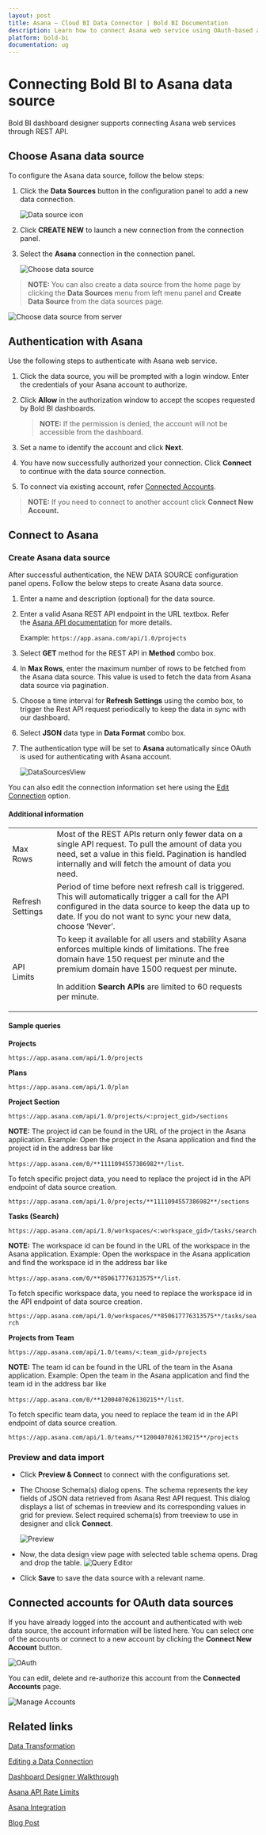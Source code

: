 ```yaml
---
layout: post
title: Asana – Cloud BI Data Connector | Bold BI Documentation
description: Learn how to connect Asana web service using OAuth-based authentication through REST API endpoint with Bold BI Cloud.
platform: bold-bi
documentation: ug
---
```


# Connecting Bold BI to Asana data source

Bold BI dashboard designer supports connecting Asana web services through REST API.

## Choose Asana data source

To configure the Asana data source, follow the below steps:

1. Click the **Data Sources** button in the configuration panel to add a new data connection.
   
   ![Data source icon](/static/assets/cloud/working-with-datasource/data-connectors/images/common/DataSourcesIcon.png)
   
2. Click **CREATE NEW** to launch a new connection from the connection panel.
3. Select the **Asana** connection in the connection panel.

    ![Choose data source](/static/assets/cloud/working-with-datasource/data-connectors/images/asana/ChooseDS.png)

> **NOTE:** You can also create a data source from the home page by clicking the **Data Sources** menu from left menu panel and **Create Data Source** from the data sources page.

   ![Choose data source from server](/static/assets/cloud/working-with-datasource/data-connectors/images/asana/ChooseDS_server.png)

## Authentication with Asana
Use the following steps to authenticate with Asana web service.

1. Click the data source, you will be prompted with a login window. Enter the credentials of your Asana account to authorize.
2. Click **Allow** in the authorization window to accept the scopes requested by Bold BI dashboards.

   > **NOTE:** If the permission is denied, the account will not be accessible from the dashboard.
   
3. Set a name to identify the account and click **Next**. 
4. You have now successfully authorized your connection. Click **Connect** to continue with the data source connection.
5. To connect via existing account, refer [Connected Accounts](/cloud-bi/working-with-data-source/data-connectors/asana/#connected-accounts-for-oauth-data-sources).

> **NOTE:** If you need to connect to another account click **Connect New Account.**

## Connect to Asana
### Create Asana data source
After successful authentication, the NEW DATA SOURCE configuration panel opens. Follow the below steps to create Asana data source.
1. Enter a name and description (optional) for the data source.
2. Enter a valid Asana REST API endpoint in the URL textbox. Refer the [Asana API documentation](https://asana.com/developers/documentation/getting-started/quick-start) for more details.

   Example: `https://app.asana.com/api/1.0/projects`

3. Select **GET** method for the REST API in **Method** combo box.
4. In **Max Rows**, enter the maximum number of rows to be fetched from the Asana data source. This value is used to fetch the data from Asana data source via pagination.
5. Choose a time interval for **Refresh Settings** using the combo box, to trigger the Rest API request periodically to keep the data in sync with our dashboard.  
6. Select **JSON** data type in **Data Format** combo box.
7. The authentication type will be set to **Asana** automatically since OAuth is used for authenticating with Asana account.

    ![DataSourcesView](/static/assets/cloud/working-with-datasource/data-connectors/images/asana/DataSourcesView.png)

You can also edit the connection information set here using the [Edit Connection](/cloud-bi/working-with-data-source/editing-a-data-connection/) option.

#### Additional information
<table width="600">
<tr>
<td>
Max Rows
</td>
<td>
Most of the REST APIs return only fewer data on a single API request. To pull the amount of data you need, set a value in this field.  
Pagination is handled internally and will fetch the amount of data you need.
</td>
</tr>
<tr>
<td>
Refresh Settings
</td>
<td>
Period of time before next refresh call is triggered. This will automatically trigger a call for the API configured in the data source to keep the data up to date. If you do not want to sync your new data, choose ‘Never’.
</td>
</tr>
<tr>
<td>
API Limits
</td>
<td>
To keep it available for all users and stability Asana enforces multiple kinds of limitations. The free domain have 150 request per minute and the premium domain have 1500 request per minute.

In addition **Search APIs** are limited to 60 requests per minute.
</td>
</tr>
</table>

#### Sample queries

**Projects**

`https://app.asana.com/api/1.0/projects`

**Plans**

`https://app.asana.com/api/1.0/plan`

**Project Section**

 `https://app.asana.com/api/1.0/projects/<:project_gid>/sections`

  **NOTE:** The project id can be found in the URL of the project in the Asana application. Example: Open the project in the Asana application and find the project id in the address bar like 
  
  `https://app.asana.com/0/**1111094557386982**/list`.
  
  To fetch specific project data, you need to replace the project id in the API endpoint of data source creation.

  `https://app.asana.com/api/1.0/projects/**1111094557386982**/sections`

**Tasks (Search)**

 `https://app.asana.com/api/1.0/workspaces/<:workspace_gid>/tasks/search`

  **NOTE:** The workspace id can be found in the URL of the workspace in the Asana application. Example: Open the workspace in the Asana application and find the workspace id in the address bar like 
  
  `https://app.asana.com/0/**850617776313575**/list`.
  
  To fetch specific workspace data, you need to replace the workspace id in the API endpoint of data source creation.
  
  `https://app.asana.com/api/1.0/workspaces/**850617776313575**/tasks/search`

**Projects from Team**

 `https://app.asana.com/api/1.0/teams/<:team_gid>/projects`
  
   **NOTE:** The team id can be found in the URL of the team in the Asana application. Example: Open the team in the Asana application and find the team id in the address bar like

   `https://app.asana.com/0/**1200407026130215**/list`.
  
   To fetch specific team data, you need to replace the team id in the API endpoint of data source creation.

  `https://app.asana.com/api/1.0/teams/**1200407026130215**/projects`

### Preview and data import
* Click **Preview & Connect** to connect with the configurations set.
* The Choose Schema(s) dialog opens. The schema represents the key fields of JSON data retrieved from Asana Rest API request. This dialog displays a list of schemas in treeview and its corresponding values in grid for preview. Select required schema(s) from treeview to use in designer and click **Connect**.

   ![Preview](/static/assets/cloud/working-with-datasource/data-connectors/images/common/Preview.png)

* Now, the data design view page with selected table schema opens. Drag and drop the table.
   ![Query Editor](/static/assets/cloud/working-with-datasource/data-connectors/images/common/QueryEditor.png)

* Click **Save** to save the data source with a relevant name.

## Connected accounts for OAuth data sources
If you have already logged into the account and authenticated with web data source, the account information will be listed here. You can select one of the accounts or connect to a new account by clicking the **Connect New Account** button.

   ![OAuth](/static/assets/cloud/working-with-datasource/data-connectors/images/asana/OAuthDS.png)

You can edit, delete and re-authorize this account from the **Connected Accounts** page.

   ![Manage Accounts](/static/assets/cloud/working-with-datasource/data-connectors/images/asana/ManageDS.png)

## Related links
[Data Transformation](/cloud-bi/working-with-data-source/transforming-data/joining-table/)

[Editing a Data Connection](/cloud-bi/working-with-data-source/editing-a-data-connection/)   

[Dashboard Designer Walkthrough](/cloud-bi/getting-started/quick-start/)

[Asana API Rate Limits](https://asana.com/developers/documentation/getting-started/rate-limits)

[Asana Integration](https://www.boldbi.com/integrations/asana)

[Blog Post](https://www.boldbi.com/blog/make-better-decisions-with-an-asana-dashboard)